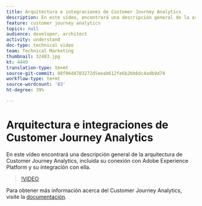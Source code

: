 ```yaml
---
title: Arquitectura e integraciones de Customer Journey Analytics
description: En este vídeo, encontrará una descripción general de la arquitectura de Adobe Customer Journey Analytics, incluida su conexión con Adobe Experience Platform y su integración con ella.
feature: customer journey analytics
topics: null
audience: developer, architect
activity: understand
doc-type: technical video
team: Technical Marketing
thumbnail: 32483.jpg
kt: 4449
translation-type: tm+mt
source-git-commit: 08f06d4703272d5eeab612fe6b2bb6dc4adb9d74
workflow-type: tm+mt
source-wordcount: '83'
ht-degree: 39%

---
```



# Arquitectura e integraciones de Customer Journey Analytics

En este vídeo encontrará una descripción general de la arquitectura de Customer Journey Analytics, incluida su conexión con Adobe Experience Platform y su integración con ella.

>[!VIDEO](https://video.tv.adobe.com/v/32483/?quality=12)

Para obtener más información acerca del Customer Journey Analytics, visite la [documentación](https://docs.adobe.com/content/help/es-ES/analytics-platform/using/cja-landing.html).
